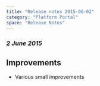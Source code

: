 ```yaml
---
title: "Release notes 2015-06-02"
category: "Platform Portal"
space: "Release Notes"
---
```



### _2 June 2015_

## Improvements

*   Various small improvements